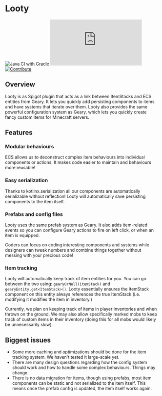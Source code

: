 # Looty
[![Java CI with Gradle](https://github.com/MineInAbyss/Looty/actions/workflows/gradle-ci.yml/badge.svg)](https://github.com/MineInAbyss/Looty/actions/workflows/gradle-ci.yml)
[![Package](https://badgen.net/maven/v/metadata-url/repo.mineinabyss.com/releases/com/mineinabyss/looty/maven-metadata.xml)](https://repo.mineinabyss.com/releases/com/mineinabyss/looty)
[![Contribute](https://shields.io/badge/Contribute-e57be5?logo=github%20sponsors&style=flat&logoColor=white)](https://wiki.mineinabyss.com/contribute)

## Overview

Looty is as Spigot plugin that acts as a link between ItemStacks and ECS entities from Geary. It lets you quickly add persisting components to items and have systems that iterate over them. Looty also provides the same powerful configuration system as Geary, which lets you quickly create fancy custom items for Minecraft servers.

## Features

### Modular behaviours

ECS allows us to deconstruct complex item behaviours into individual components or actions. It makes code easier to maintain and behaviours more reusable!

### Easy serialization

Thanks to kotlinx.serialization all our components are automatically serializable without reflection! Looty will automatically save persisting components to the item itself.

### Prefabs and config files

Looty uses the same prefab system as Geary. It also adds item-related events so you can configure Geary actions to fire on left click, or when an item is equipped.

Coders can focus on coding interesting components and systems while designers can tweak numbers and combine things together without messing with your precious code!

### Item tracking

Looty will automatically keep track of item entities for you. You can go between the two using: `gearyOrNull(itemStack)` and `gearyEntity.get<ItemStack>()`. Looty essentially ensures the ItemStack component on this entity always references the true ItemStack (i.e. modifying it modifies the item in inventory.)

Currently, we plan on keeping track of items in player inventories and when thrown on the ground. We may also allow specifically marked mobs to keep track of custom items in their inventory (doing this for all mobs would likely be unnecessarily slow).

## Biggest issues
- Some more caching and optimizations should be done for the item tracking system. We haven't tested it large-scale yet.
- There are many design questions regarding how the config system should work and how to handle some complex behaviours. Things may change.
- There is no data migration for items, though using prefabs, most item components can be static and not serialized to the item itself. This means once the prefab config is updated, the item itself works again.

